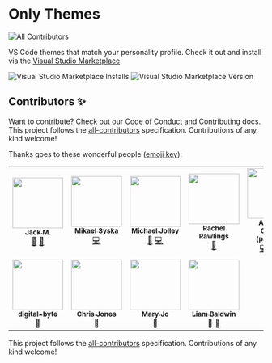 # Only Themes

<!-- ALL-CONTRIBUTORS-BADGE:START - Do not remove or modify this section -->
[![All Contributors](https://img.shields.io/badge/all_contributors-11-orange.svg?style=flat-square)](#contributors-)
<!-- ALL-CONTRIBUTORS-BADGE:END -->
VS Code themes that match your personality profile. Check it out and install via the [Visual Studio Marketplace](https://marketplace.visualstudio.com/items?itemName=builders-club.onlythemes)

![Visual Studio Marketplace Installs](https://img.shields.io/visual-studio-marketplace/i/builders-club.onlythemes?style=flat-square) ![Visual Studio Marketplace Version](https://img.shields.io/visual-studio-marketplace/v/builders-club.onlythemes?style=flat-square)

## Contributors ✨

Want to contribute? Check out our [Code of Conduct](CODE_OF_CONDUCT.md) and [Contributing](CONTRIBUTING.md) docs. This project follows the [all-contributors](https://github.com/all-contributors/all-contributors) specification. Contributions of any kind welcome!

Thanks goes to these wonderful people ([emoji key](https://allcontributors.org/docs/en/emoji-key)):

<!-- ALL-CONTRIBUTORS-LIST:START - Do not remove or modify this section -->
<!-- prettier-ignore-start -->
<!-- markdownlint-disable -->
<table>
  <tr>
    <td align="center"><a href="https://github.com/exegeteio"><img src="https://avatars.githubusercontent.com/u/2538668?v=4?s=100" width="100px;" alt=""/><br /><sub><b>Jack M.</b></sub></a><br /><a href="https://github.com/builders-club/onlythemes/commits?author=exegeteio" title="Documentation">📖</a> <a href="#ideas-exegeteio" title="Ideas, Planning, & Feedback">🤔</a></td>
    <td align="center"><a href="https://ifyoudo.net"><img src="https://avatars.githubusercontent.com/u/317770?v=4?s=100" width="100px;" alt=""/><br /><sub><b>Mikael Syska</b></sub></a><br /><a href="https://github.com/builders-club/onlythemes/commits?author=syska" title="Code">💻</a></td>
    <td align="center"><a href="https://baldbeardedbuilder.com/"><img src="https://avatars.githubusercontent.com/u/1228996?v=4?s=100" width="100px;" alt=""/><br /><sub><b>Michael Jolley</b></sub></a><br /><a href="#ideas-MichaelJolley" title="Ideas, Planning, & Feedback">🤔</a> <a href="https://github.com/builders-club/onlythemes/commits?author=MichaelJolley" title="Code">💻</a></td>
    <td align="center"><a href="https://github.com/reikoNeko"><img src="https://avatars.githubusercontent.com/u/7728615?v=4?s=100" width="100px;" alt=""/><br /><sub><b>Rachel Rawlings</b></sub></a><br /><a href="#ideas-reikoNeko" title="Ideas, Planning, & Feedback">🤔</a></td>
    <td align="center"><a href="https://github.com/parithon"><img src="https://avatars.githubusercontent.com/u/8602418?v=4?s=100" width="100px;" alt=""/><br /><sub><b>Anthony Conrad (parithon)</b></sub></a><br /><a href="https://github.com/builders-club/onlythemes/commits?author=parithon" title="Code">💻</a> <a href="https://github.com/builders-club/onlythemes/commits?author=parithon" title="Documentation">📖</a> <a href="#infra-parithon" title="Infrastructure (Hosting, Build-Tools, etc)">🚇</a></td>
    <td align="center"><a href="https://andi1984.dev"><img src="https://avatars.githubusercontent.com/u/1077917?v=4?s=100" width="100px;" alt=""/><br /><sub><b>Andreas Sander</b></sub></a><br /><a href="https://github.com/builders-club/onlythemes/issues?q=author%3Aandi1984" title="Bug reports">🐛</a> <a href="#ideas-andi1984" title="Ideas, Planning, & Feedback">🤔</a> <a href="https://github.com/builders-club/onlythemes/commits?author=andi1984" title="Code">💻</a></td>
    <td align="center"><a href="http://umbertolentini.com"><img src="https://avatars.githubusercontent.com/u/1756971?v=4?s=100" width="100px;" alt=""/><br /><sub><b>Umberto Lentini</b></sub></a><br /><a href="#ideas-ulentini" title="Ideas, Planning, & Feedback">🤔</a></td>
  </tr>
  <tr>
    <td align="center"><a href="https://github.com/digital-byte"><img src="https://avatars.githubusercontent.com/u/64812398?v=4?s=100" width="100px;" alt=""/><br /><sub><b>digital-byte</b></sub></a><br /><a href="#ideas-digital-byte" title="Ideas, Planning, & Feedback">🤔</a></td>
    <td align="center"><a href="https://c-j.tech"><img src="https://avatars.githubusercontent.com/u/3969086?v=4?s=100" width="100px;" alt=""/><br /><sub><b>Chris Jones</b></sub></a><br /><a href="#ideas-cmjchrisjones" title="Ideas, Planning, & Feedback">🤔</a></td>
    <td align="center"><a href="https://github.com/MaryJoStaebler"><img src="https://avatars.githubusercontent.com/u/48457743?v=4?s=100" width="100px;" alt=""/><br /><sub><b>Mary Jo</b></sub></a><br /><a href="#ideas-MaryJoStaebler" title="Ideas, Planning, & Feedback">🤔</a></td>
    <td align="center"><a href="https://github.com/iBaldie"><img src="https://avatars.githubusercontent.com/u/3380651?v=4?s=100" width="100px;" alt=""/><br /><sub><b>Liam Baldwin</b></sub></a><br /><a href="#design-ibaldie" title="Design">🎨</a> <a href="#ideas-ibaldie" title="Ideas, Planning, & Feedback">🤔</a></td>
  </tr>
</table>

<!-- markdownlint-restore -->
<!-- prettier-ignore-end -->

<!-- ALL-CONTRIBUTORS-LIST:END -->

This project follows the [all-contributors](https://github.com/all-contributors/all-contributors) specification. Contributions of any kind welcome!
